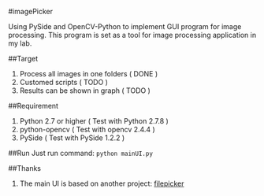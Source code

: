 #imagePicker

Using PySide and OpenCV-Python to implement GUI program for image processing. This program is set as a tool for image processing application in my lab.

##Target
1. Process all images in one folders ( DONE )
2. Customed scripts ( TODO )
3. Results can be shown in graph ( TODO )

##Requirement
1. Python 2.7 or higher ( Test with Python 2.7.8 )
2. python-opencv ( Test with opencv 2.4.4 )
3. PySide ( Test with PySide 1.2.2 )

##Run
Just run command:
`python mainUI.py`

##Thanks
1. The main UI is based on another project: [filepicker](https://github.com/aleksih/filepicker)
